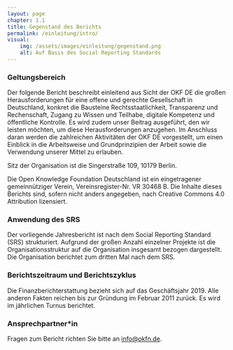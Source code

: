```yaml
---
layout: page
chapter: 1.1
title: Gegenstand des Berichts
permalink: /einleitung/intro/
visual:
    img: /assets/images/einleitung/gegenstand.png
    alt: Auf Basis des Social Reporting Standards
---
```



### Geltungsbereich
Der folgende Bericht beschreibt einleitend aus Sicht der OKF DE die großen Herausforderungen für eine offene und gerechte Gesellschaft in Deutschland, konkret die Bausteine Rechtsstaatlichkeit, Transparenz und Rechenschaft, Zugang zu Wissen und Teilhabe, digitale Kompetenz und öffentliche Kontrolle. Es wird zudem unser Beitrag ausgeführt, den wir leisten möchten, um diese Herausforderungen anzugehen. Im Anschluss daran werden die zahlreichen Aktivitäten der OKF DE vorgestellt, um einen Einblick in die Arbeitsweise und Grundprinzipien der Arbeit sowie die Verwendung unserer Mittel zu erlauben.

Sitz der Organisation ist die Singerstraße 109, 10179 Berlin.

Die Open Knowledge Foundation Deutschland ist ein eingetragener gemeinnütziger Verein, Vereinsregister-Nr. VR 30468 B. Die Inhalte dieses Berichts sind, sofern nicht anders angegeben, nach Creative Commons 4.0 Attribution lizensiert.


### Anwendung des SRS
Der vorliegende Jahresbericht ist nach dem Social Reporting Standard (SRS) strukturiert. Aufgrund der großen Anzahl einzelner Projekte ist die Organisationsstruktur auf die Organisation insgesamt bezogen dargestellt. Die Organisation berichtet zum dritten Mal nach dem SRS.


### Berichtszeitraum und Berichtszyklus
Die Finanzberichterstattung bezieht sich auf das Geschäftsjahr 2019. Alle anderen Fakten reichen bis zur Gründung im Februar 2011 zurück. Es wird im jährlichen Turnus berichtet. 


### Ansprechpartner*in
Fragen zum Bericht richten Sie bitte an [info@okfn.de](mailto:info@okfn.de).
